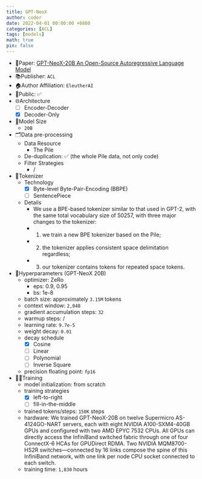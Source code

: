 ```yaml
---
title: GPT-NeoX
author: coder
date: 2022-04-01 00:00:00 +0800
categories: [ACL]
tags: [models]
math: true
pin: false
---
```


- 📙Paper: [GPT-NeoX-20B An Open-Source Autoregressive Language Model](https://aclanthology.org/2022.bigscience-1.pdf#page=103)
- 📚Publisher: `ACL`
- 🏠Author Affiliation: `EleutherAI`
- 🔑Public: ✅
- 🌐Architecture
  + [ ] Encoder-Decoder
  + [x] Decoder-Only
- 📏Model Size
  + `20B`
- 🗂️Data pre-processing
  + Data Resource
    * The Pile
  + De-duplication: ✅ (the whole Pile data, not only code)
  + Filter Strategies
    * /
- 🍉Tokenizer
  + Technology
    * [x] Byte-level Byte-Pair-Encoding (BBPE)
    * [ ] SentencePiece
  + Details
    * We use a BPE-based tokenizer similar to that used in GPT-2, with the same total vocabulary size of 50257, with three major changes to the tokenizer:
    * 1) we train a new BPE tokenizer based on the Pile;
    * 2) the tokenizer applies consistent space delimitation regardless;
    * 3) our tokenizer contains tokens for repeated space tokens.
- 🧪Hyperparameters (GPT-NeoX 20B)
  + optimizer: ZeRo
    * eps: 0.9, 0.95
    * bs: 1e-8
  + batch size: approximately `3.15M` tokens
  + context window: `2,048`
  + gradient accumulation steps: `32`
  + warmup steps: /
  + learning rate: `9.7e-5`
  + weight decay: `0.01`
  + decay schedule
    * [x] Cosine
    * [ ] Linear
    * [ ] Polynomial
    * [ ] Inverse Square
  + precision floating point: `fp16`
- 🏃‍♀️Training
  + model initialization: from scratch
  + training strategies
    * [x] left-to-right
    * [ ] fill-in-the-middle
  + trained tokens/steps: `150K` steps
  + hardware: We trained GPT-NeoX-20B on twelve Supermicro AS-4124GO-NART servers, each with eight NVIDIA A100-SXM4-40GB GPUs and configured with two AMD EPYC 7532 CPUs. All GPUs can directly access the InfiniBand switched fabric through one of four ConnectX-6 HCAs for GPUDirect RDMA. Two NVIDIA MQM8700-HS2R switches—connected by 16 links compose the spine of this InfiniBand network, with one link per node CPU socket connected to each switch.
  + training time: `1,830` hours
